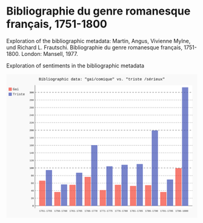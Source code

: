 # Bibliographie du genre romanesque français, 1751-1800

Exploration of the bibliographic metadata: Martin, Angus, Vivienne Mylne, und Richard L. Frautschi. Bibliographie du genre romanesque français, 1751-1800. London: Mansell, 1977.


Exploration of sentiments in the bibliographic metadata

![Triste / Gai ](https://github.com/roettger/bibliographie_du_genre_romanesque/blob/main/notebooks/bar_chart.svg)


